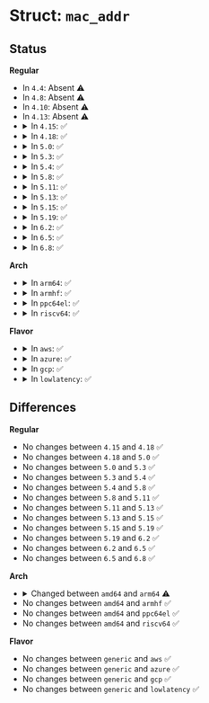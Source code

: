 # Struct: <code>mac_addr</code>

## Status
<b>Regular</b>
<ul>
<li>
In <code>4.4</code>: Absent ⚠️
</li>
<li>
In <code>4.8</code>: Absent ⚠️
</li>
<li>
In <code>4.10</code>: Absent ⚠️
</li>
<li>
In <code>4.13</code>: Absent ⚠️
</li>
<li>
<details>
<summary>In <code>4.15</code>: ✅</summary>

```c
struct mac_addr {
    unsigned char addr[6];
};
```
</details>
</li>
<li>
<details>
<summary>In <code>4.18</code>: ✅</summary>

```c
struct mac_addr {
    unsigned char addr[6];
};
```
</details>
</li>
<li>
<details>
<summary>In <code>5.0</code>: ✅</summary>

```c
struct mac_addr {
    unsigned char addr[6];
};
```
</details>
</li>
<li>
<details>
<summary>In <code>5.3</code>: ✅</summary>

```c
struct mac_addr {
    unsigned char addr[6];
};
```
</details>
</li>
<li>
<details>
<summary>In <code>5.4</code>: ✅</summary>

```c
struct mac_addr {
    unsigned char addr[6];
};
```
</details>
</li>
<li>
<details>
<summary>In <code>5.8</code>: ✅</summary>

```c
struct mac_addr {
    unsigned char addr[6];
};
```
</details>
</li>
<li>
<details>
<summary>In <code>5.11</code>: ✅</summary>

```c
struct mac_addr {
    unsigned char addr[6];
};
```
</details>
</li>
<li>
<details>
<summary>In <code>5.13</code>: ✅</summary>

```c
struct mac_addr {
    unsigned char addr[6];
};
```
</details>
</li>
<li>
<details>
<summary>In <code>5.15</code>: ✅</summary>

```c
struct mac_addr {
    unsigned char addr[6];
};
```
</details>
</li>
<li>
<details>
<summary>In <code>5.19</code>: ✅</summary>

```c
struct mac_addr {
    unsigned char addr[6];
};
```
</details>
</li>
<li>
<details>
<summary>In <code>6.2</code>: ✅</summary>

```c
struct mac_addr {
    unsigned char addr[6];
};
```
</details>
</li>
<li>
<details>
<summary>In <code>6.5</code>: ✅</summary>

```c
struct mac_addr {
    unsigned char addr[6];
};
```
</details>
</li>
<li>
<details>
<summary>In <code>6.8</code>: ✅</summary>

```c
struct mac_addr {
    unsigned char addr[6];
};
```
</details>
</li>
</ul>
<b>Arch</b>
<ul>
<li>
<details>
<summary>In <code>arm64</code>: ✅</summary>

```c
struct mac_addr {
    u32 mac_addr_l;
    u32 mac_addr_u;
};
```
</details>
</li>
<li>
<details>
<summary>In <code>armhf</code>: ✅</summary>

```c
struct mac_addr {
    unsigned char addr[6];
};
```
</details>
</li>
<li>
<details>
<summary>In <code>ppc64el</code>: ✅</summary>

```c
struct mac_addr {
    unsigned char addr[6];
};
```
</details>
</li>
<li>
<details>
<summary>In <code>riscv64</code>: ✅</summary>

```c
struct mac_addr {
    unsigned char addr[6];
};
```
</details>
</li>
</ul>
<b>Flavor</b>
<ul>
<li>
<details>
<summary>In <code>aws</code>: ✅</summary>

```c
struct mac_addr {
    unsigned char addr[6];
};
```
</details>
</li>
<li>
<details>
<summary>In <code>azure</code>: ✅</summary>

```c
struct mac_addr {
    unsigned char addr[6];
};
```
</details>
</li>
<li>
<details>
<summary>In <code>gcp</code>: ✅</summary>

```c
struct mac_addr {
    unsigned char addr[6];
};
```
</details>
</li>
<li>
<details>
<summary>In <code>lowlatency</code>: ✅</summary>

```c
struct mac_addr {
    unsigned char addr[6];
};
```
</details>
</li>
</ul>

## Differences
<b>Regular</b>
<ul>
<li>
No changes between <code>4.15</code> and <code>4.18</code> ✅
</li>
<li>
No changes between <code>4.18</code> and <code>5.0</code> ✅
</li>
<li>
No changes between <code>5.0</code> and <code>5.3</code> ✅
</li>
<li>
No changes between <code>5.3</code> and <code>5.4</code> ✅
</li>
<li>
No changes between <code>5.4</code> and <code>5.8</code> ✅
</li>
<li>
No changes between <code>5.8</code> and <code>5.11</code> ✅
</li>
<li>
No changes between <code>5.11</code> and <code>5.13</code> ✅
</li>
<li>
No changes between <code>5.13</code> and <code>5.15</code> ✅
</li>
<li>
No changes between <code>5.15</code> and <code>5.19</code> ✅
</li>
<li>
No changes between <code>5.19</code> and <code>6.2</code> ✅
</li>
<li>
No changes between <code>6.2</code> and <code>6.5</code> ✅
</li>
<li>
No changes between <code>6.5</code> and <code>6.8</code> ✅
</li>
</ul>
<b>Arch</b>
<ul>
<li>
<details>
<summary>Changed between <code>amd64</code> and <code>arm64</code> ⚠️</summary>
<ul>
<li>
<b>Field added. </b>
<code>u32 mac_addr_l</code>
</li>
<li>
<b>Field added. </b>
<code>u32 mac_addr_u</code>
</li>
<li>
<b>Field removed. </b>
<code>unsigned char addr[6]</code>
</li>
</ul>
</details>
</li>
<li>
No changes between <code>amd64</code> and <code>armhf</code> ✅
</li>
<li>
No changes between <code>amd64</code> and <code>ppc64el</code> ✅
</li>
<li>
No changes between <code>amd64</code> and <code>riscv64</code> ✅
</li>
</ul>
<b>Flavor</b>
<ul>
<li>
No changes between <code>generic</code> and <code>aws</code> ✅
</li>
<li>
No changes between <code>generic</code> and <code>azure</code> ✅
</li>
<li>
No changes between <code>generic</code> and <code>gcp</code> ✅
</li>
<li>
No changes between <code>generic</code> and <code>lowlatency</code> ✅
</li>
</ul>
